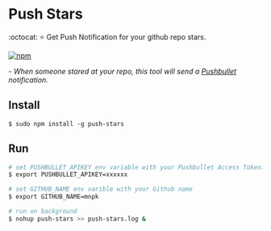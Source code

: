 # Push Stars

:octocat: :star: Get Push Notification for your github repo stars.

[![npm](https://img.shields.io/npm/v/push-stars.svg?style=flat-square)](https://www.npmjs.com/package/push-stars)

*\- When someone stared at your repo, this tool will send a [Pushbullet](https://www.pushbullet.com/) notification.*

## Install
```
$ sudo npm install -g push-stars
```

## Run
```bash
# set PUSHBULLET_APIKEY env variable with your Pushbullet Access Token.
$ export PUSHBULLET_APIKEY=xxxxxx

# set GITHUB_NAME env varible with your Github name
$ export GITHUB_NAME=mnpk

# run on background
$ nohup push-stars >> push-stars.log &
```
